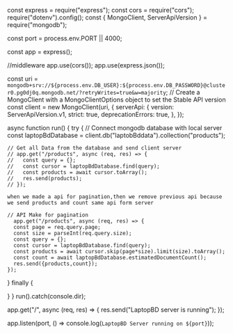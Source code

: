 const express = require("express");
const cors = require("cors");
require("dotenv").config();
const { MongoClient, ServerApiVersion } = require("mongodb");

const port = process.env.PORT || 4000;

const app = express();

//middleware
app.use(cors());
app.use(express.json());

const uri = `mongodb+srv://${process.env.DB_USER}:${process.env.DB_PASSWORD}@cluster0.pg0dj0q.mongodb.net/?retryWrites=true&w=majority`;
// Create a MongoClient with a MongoClientOptions object to set the Stable API version
const client = new MongoClient(uri, {
  serverApi: {
    version: ServerApiVersion.v1,
    strict: true,
    deprecationErrors: true,
  },
});

async function run() {
  try {
    // Connect mongodb database with local server
    const laptopBdDatabase = client.db("laptobBddata").collection("products");

    // Get all Data from the database and send client server
    // app.get("/products", async (req, res) => {
    //   const query = {};
    //   const cursor = laptopBdDatabase.find(query);
    //   const products = await cursor.toArray();
    //   res.send(products);
    // });

    when we made a api for pagination,then we remove previous api because we send products and count same api form server 

    // API Make for pagination
      app.get("/products", async (req, res) => {
      const page = req.query.page;
      const size = parseInt(req.query.size);
      const query = {};
      const cursor = laptopBdDatabase.find(query);
      const products = await cursor.skip(page*size).limit(size).toArray();
      const count = await laptopBdDatabase.estimatedDocumentCount();
      res.send({products,count});
    });

  } finally {

  }
}
run().catch(console.dir);

app.get("/", async (req, res) => {
  res.send("LaptopBD server is running");
});

app.listen(port, () => console.log(`LaptopBD Server running on ${port}`));
